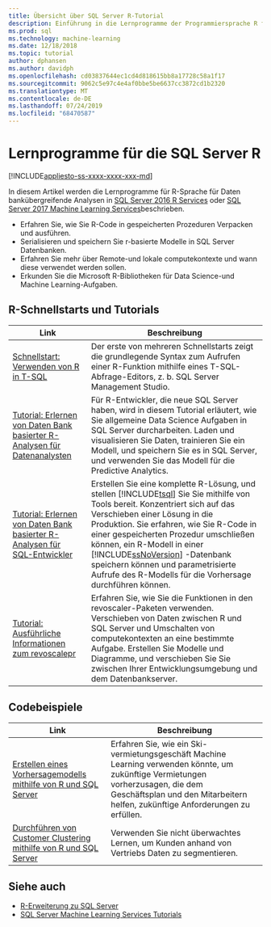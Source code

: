 ```yaml
---
title: Übersicht über SQL Server R-Tutorial
description: Einführung in die Lernprogramme der Programmiersprache R für SQL Server in-Database-Analysen.
ms.prod: sql
ms.technology: machine-learning
ms.date: 12/18/2018
ms.topic: tutorial
author: dphansen
ms.author: davidph
ms.openlocfilehash: cd03837644ec1cd4d818615bb8a17728c58a1f17
ms.sourcegitcommit: 9062c5e97c4e4af0bbe5be6637cc3872cd1b2320
ms.translationtype: MT
ms.contentlocale: de-DE
ms.lasthandoff: 07/24/2019
ms.locfileid: "68470587"
---
```

# <a name="sql-server-r-language-tutorials"></a>Lernprogramme für die SQL Server R
[!INCLUDE[appliesto-ss-xxxx-xxxx-xxx-md](../../includes/appliesto-ss-xxxx-xxxx-xxx-md.md)]

In diesem Artikel werden die Lernprogramme für R-Sprache für Daten bankübergreifende Analysen in [SQL Server 2016 R Services](../install/sql-r-services-windows-install.md) oder [SQL Server 2017 Machine Learning Services](../install/sql-machine-learning-services-windows-install.md)beschrieben.

+ Erfahren Sie, wie Sie R-Code in gespeicherten Prozeduren Verpacken und ausführen.
+ Serialisieren und speichern Sie r-basierte Modelle in SQL Server Datenbanken.
+ Erfahren Sie mehr über Remote-und lokale computekontexte und wann diese verwendet werden sollen.
+ Erkunden Sie die Microsoft R-Bibliotheken für Data Science-und Machine Learning-Aufgaben.

<a name="bkmk_sqltutorials"></a>

## <a name="r-quickstarts-and-tutorials"></a>R-Schnellstarts und Tutorials

| Link | Beschreibung |
|------|-------------|
| [Schnellstart: Verwenden von R in T-SQL](rtsql-using-r-code-in-transact-sql-quickstart.md) | Der erste von mehreren Schnellstarts zeigt die grundlegende Syntax zum Aufrufen einer R-Funktion mithilfe eines T-SQL-Abfrage-Editors, z. b. SQL Server Management Studio. |
| [Tutorial: Erlernen von Daten Bank basierter R-Analysen für Datenanalysten](../tutorials/walkthrough-data-science-end-to-end-walkthrough.md) | Für R-Entwickler, die neue SQL Server haben, wird in diesem Tutorial erläutert, wie Sie allgemeine Data Science Aufgaben in SQL Server durcharbeiten. Laden und visualisieren Sie Daten, trainieren Sie ein Modell, und speichern Sie es in SQL Server, und verwenden Sie das Modell für die Predictive Analytics. |
| [Tutorial: Erlernen von Daten Bank basierter R-Analysen für SQL-Entwickler](../tutorials/sqldev-in-database-r-for-sql-developers.md) | Erstellen Sie eine komplette R-Lösung, und stellen [!INCLUDE[tsql](../../includes/tsql-md.md)] Sie Sie mithilfe von Tools bereit. Konzentriert sich auf das Verschieben einer Lösung in die Produktion. Sie erfahren, wie Sie R-Code in einer gespeicherten Prozedur umschließen können, ein R-Modell in einer [!INCLUDE[ssNoVersion](../../includes/ssnoversion-md.md)] -Datenbank speichern können und parametrisierte Aufrufe des R-Modells für die Vorhersage durchführen können. |
| [Tutorial: Ausführliche Informationen zum revoscalepr](deepdive-data-science-deep-dive-using-the-revoscaler-packages.md) | Erfahren Sie, wie Sie die Funktionen in den revoscaler-Paketen verwenden. Verschieben von Daten zwischen R und SQL Server und Umschalten von computekontexten an eine bestimmte Aufgabe. Erstellen Sie Modelle und Diagramme, und verschieben Sie Sie zwischen Ihrer Entwicklungsumgebung und dem Datenbankserver. |

<a name ="bkmk_samples"></a>

## <a name="code-samples"></a>Codebeispiele

| Link | Beschreibung |
|------|-------------|
| [Erstellen eines Vorhersagemodells mithilfe von R und SQL Server](https://microsoft.github.io/sql-ml-tutorials/R/rentalprediction) | Erfahren Sie, wie ein Ski-vermietungsgeschäft Machine Learning verwenden könnte, um zukünftige Vermietungen vorherzusagen, die dem Geschäftsplan und den Mitarbeitern helfen, zukünftige Anforderungen zu erfüllen. |
| [Durchführen von Customer Clustering mithilfe von R und SQL Server](https://microsoft.github.io/sql-ml-tutorials/R/customerclustering/) | Verwenden Sie nicht überwachtes Lernen, um Kunden anhand von Vertriebs Daten zu segmentieren. |

## <a name="see-also"></a>Siehe auch

+ [R-Erweiterung zu SQL Server](../concepts/extension-r.md)
+ [SQL Server Machine Learning Services Tutorials](machine-learning-services-tutorials.md)

